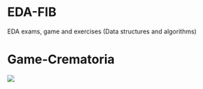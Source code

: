 # EDA-FIB
EDA exams, game and exercises (Data structures and algorithms)
# Game-Crematoria
![](https://github.com/inkih04/EDA-FIB-PRIVADO/blob/main/ImagenJuego.png)

